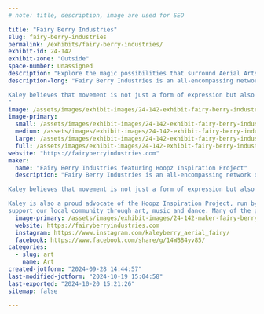 ```yaml
---
# note: title, description, image are used for SEO

title: "Fairy Berry Industries"
slug: fairy-berry-industries
permalink: /exhibits/fairy-berry-industries/
exhibit-id: 24-142
exhibit-zone: "Outside"
space-number: Unassigned
description: "Explore the magic possibilities that surround Aerial Arts classes, charity, and performances"
description-long: "Fairy Berry Industries is an all-encompassing network for the services offered by Kaley Berry in aerial arts instruction, performance coaching, charity, flexibility training, mindfulness practices, and various forms of dance.

Kaley believes that movement is not just a form of expression but also a way to build a community, promote healing, and offer opportunities for inner growth. Come see the magic that is possible through teaching demos, performances, and the joy of using this art to make a difference. 
"
image: /assets/images/exhibit-images/24-142-exhibit-fairy-berry-industries-happy-hoop-large.png
image-primary: 
  small: /assets/images/exhibit-images/24-142-exhibit-fairy-berry-industries-happy-hoop-small.png
  medium: /assets/images/exhibit-images/24-142-exhibit-fairy-berry-industries-happy-hoop-medium.png
  large: /assets/images/exhibit-images/24-142-exhibit-fairy-berry-industries-happy-hoop-large.png
  full: /assets/images/exhibit-images/24-142-exhibit-fairy-berry-industries-happy-hoop-full.png
website: "https://fairyberryindustries.com"
maker: 
  name: "Fairy Berry Industries featuring Hoopz Inspiration Project"
  description: "Fairy Berry Industries is an all-encompassing network of services offered by Kaley Berry. This includes teaching aerial arts, performance, charity, flexibility training, mindfulness practices, and various forms of dance.

Kaley believes that movement is not just a form of expression but also a way to build a community, promote healing, and offer opportunities for inner growth.

Kaley is also a proud advocate of the Hoopz Inspiration Project, run by Rose Hoopz Parker. Her trained faerialists work under this incredible organization to  
support our local community through art, music and dance. Many of the proceeds of these events are given directly to local Charities of different causes around Brevard County and surrounding Florida regions. "
  image-primary: /assets/images/exhibit-images/24-142-maker-fairy-berry-industries-fairy-berry-medium.png
  website: https://fairyberryindustries.com
  instagram: https://www.instagram.com/kaleyberry_aerial_fairy/
  facebook: https://www.facebook.com/share/g/14WBB4yv85/
categories: 
  - slug: art
    name: Art
created-jotform: "2024-09-28 14:44:57"
last-modified-jotform: "2024-10-19 15:04:58"
last-exported: "2024-10-20 15:21:26"
sitemap: false

---
```

